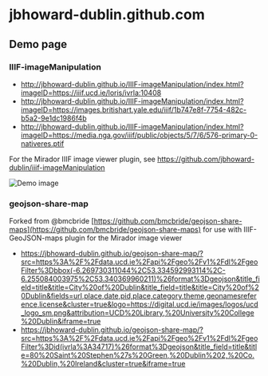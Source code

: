 # jbhoward-dublin.github.com

## Demo page

### IIIF-imageManipulation

* http://jbhoward-dublin.github.io/IIIF-imageManipulation/index.html?imageID=https://iiif.ucd.ie/loris/ivrla:10408
* http://jbhoward-dublin.github.io/IIIF-imageManipulation/index.html?imageID=https://images.britishart.yale.edu/iiif/1b747e8f-7754-482c-b5a2-9e1dc1986f4b
* http://jbhoward-dublin.github.io/IIIF-imageManipulation/index.html?imageID=https://media.nga.gov/iiif/public/objects/5/7/6/576-primary-0-nativeres.ptif

For the Mirador IIIF image viewer plugin, see https://github.com/jbhoward-dublin/iiif-imageManipulation

![Demo image](IIIF-imageManipulation/demo/IIIF-imageManipulation_demo-01.gif)


### geojson-share-map

Forked from @bmcbride [https://github.com/bmcbride/geojson-share-maps](https://github.com/bmcbride/geojson-share-maps) for use with IIIF-GeoJSON-maps plugin for the Mirador image viewer

* https://jbhoward-dublin.github.io/geojson-share-map/?src=https%3A%2F%2Fdata.ucd.ie%2Fapi%2Fgeo%2Fv1%2Fdl%2FgeoFilter%3Dbbox(-6.269730311044%2C53.334592993114%2C-6.255084003975%2C53.340369960211)%26format%3Dgeojson&title_field=title&title=City%20of%20Dublin&title_field=title&title=City%20of%20Dublin&fields=url,place,date,pid,place,category,theme,geonamesreference,license&cluster=true&logo=https://digital.ucd.ie/images/logos/ucd_logo_sm.png&attribution=UCD%20Library,%20University%20College%20Dublin&iframe=true
* https://jbhoward-dublin.github.io/geojson-share-map/?src=https%3A%2F%2Fdata.ucd.ie%2Fapi%2Fgeo%2Fv1%2Fdl%2FgeoFilter%3Did(ivrla%3A34717)%26format%3Dgeojson&title_field=title&title=80%20Saint%20Stephen%27s%20Green,%20Dublin%202,%20Co.%20Dublin,%20Ireland&cluster=true&iframe=true
